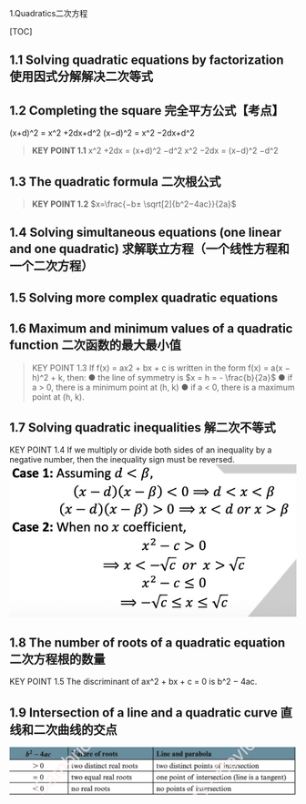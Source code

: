 1.Quadratics二次方程

[TOC]

## 1.1 Solving quadratic equations by factorization 使用因式分解解决二次等式

## 1.2 Completing the square 完全平方公式【考点】
(x+d)^2 = x^2 +2dx+d^2 
(x−d)^2 = x^2 −2dx+d^2

> **KEY POINT 1.1**
x^2 +2dx = (x+d)^2 −d^2 
x^2 −2dx = (x−d)^2 −d^2

## 1.3 The quadratic formula 二次根公式
> **KEY POINT 1.2**
$x=\frac{−b± \sqrt[2]{b^2−4ac}}{2a}$

## 1.4 Solving simultaneous equations (one linear and one quadratic) 求解联立方程（一个线性方程和一个二次方程）

## 1.5 Solving more complex quadratic equations

## 1.6 Maximum and minimum values of a quadratic function 二次函数的最大最小值

>KEY POINT 1.3
If f(x) = ax2 + bx + c is written in the form f(x) = a(x − h)^2 + k, then:
● the line of symmetry is $x = h = - \frac{b}{2a}$
● if a > 0, there is a minimum point at (h, k)
● if a < 0, there is a maximum point at (h, k).

## 1.7 Solving quadratic inequalities 解二次不等式

KEY POINT 1.4
If we multiply or divide both sides of an inequality by a negative number, then the inequality sign must be reversed.
![DA66B145-4B25-4C0C-BA15-A508F4046EF5](media/16330989729945/DA66B145-4B25-4C0C-BA15-A508F4046EF5.png)



## 1.8 The number of roots of a quadratic equation 二次方程根的数量
KEY POINT 1.5
The discriminant of ax^2 + bx + c = 0 is b^2 − 4ac.

## 1.9 Intersection of a line and a quadratic curve 直线和二次曲线的交点

![06168F70-E457-4C97-9E3D-681FC4D9827](media/16330989729945/06168F70-E457-4C97-9E3D-681FC4D9827C.png)
